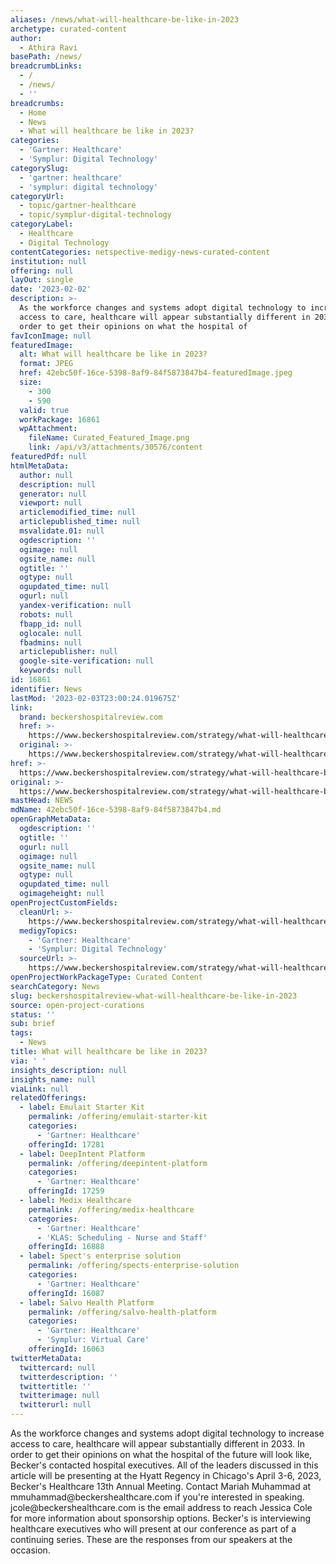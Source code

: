 ```yaml
---
aliases: /news/what-will-healthcare-be-like-in-2023
archetype: curated-content
author:
  - Athira Ravi
basePath: /news/
breadcrumbLinks:
  - /
  - /news/
  - ''
breadcrumbs:
  - Home
  - News
  - What will healthcare be like in 2023?
categories:
  - 'Gartner: Healthcare'
  - 'Symplur: Digital Technology'
categorySlug:
  - 'gartner: healthcare'
  - 'symplur: digital technology'
categoryUrl:
  - topic/gartner-healthcare
  - topic/symplur-digital-technology
categoryLabel:
  - Healthcare
  - Digital Technology
contentCategories: netspective-medigy-news-curated-content
institution: null
offering: null
layOut: single
date: '2023-02-02'
description: >-
  As the workforce changes and systems adopt digital technology to increase
  access to care, healthcare will appear substantially different in 2033. In
  order to get their opinions on what the hospital of
favIconImage: null
featuredImage:
  alt: What will healthcare be like in 2023?
  format: JPEG
  href: 42ebc50f-16ce-5398-8af9-84f5873847b4-featuredImage.jpeg
  size:
    - 300
    - 590
  valid: true
  workPackage: 16861
  wpAttachment:
    fileName: Curated_Featured_Image.png
    link: /api/v3/attachments/30576/content
featuredPdf: null
htmlMetaData:
  author: null
  description: null
  generator: null
  viewport: null
  articlemodified_time: null
  articlepublished_time: null
  msvalidate.01: null
  ogdescription: ''
  ogimage: null
  ogsite_name: null
  ogtitle: ''
  ogtype: null
  ogupdated_time: null
  ogurl: null
  yandex-verification: null
  robots: null
  fbapp_id: null
  oglocale: null
  fbadmins: null
  articlepublisher: null
  google-site-verification: null
  keywords: null
id: 16861
identifier: News
lastMod: '2023-02-03T23:00:24.019675Z'
link:
  brand: beckershospitalreview.com
  href: >-
    https://www.beckershospitalreview.com/strategy/what-will-healthcare-be-like-in-2023.html
  original: >-
    https://www.beckershospitalreview.com/strategy/what-will-healthcare-be-like-in-2023.html
href: >-
  https://www.beckershospitalreview.com/strategy/what-will-healthcare-be-like-in-2023.html
original: >-
  https://www.beckershospitalreview.com/strategy/what-will-healthcare-be-like-in-2023.html
mastHead: NEWS
mdName: 42ebc50f-16ce-5398-8af9-84f5873847b4.md
openGraphMetaData:
  ogdescription: ''
  ogtitle: ''
  ogurl: null
  ogimage: null
  ogsite_name: null
  ogtype: null
  ogupdated_time: null
  ogimageheight: null
openProjectCustomFields:
  cleanUrl: >-
    https://www.beckershospitalreview.com/strategy/what-will-healthcare-be-like-in-2023.html
  medigyTopics:
    - 'Gartner: Healthcare'
    - 'Symplur: Digital Technology'
  sourceUrl: >-
    https://www.beckershospitalreview.com/strategy/what-will-healthcare-be-like-in-2023.html
openProjectWorkPackageType: Curated Content
searchCategory: News
slug: beckershospitalreview-what-will-healthcare-be-like-in-2023
source: open-project-curations
status: ''
sub: brief
tags:
  - News
title: What will healthcare be like in 2023?
via: ' '
insights_description: null
insights_name: null
viaLink: null
relatedOfferings:
  - label: Emulait Starter Kit
    permalink: /offering/emulait-starter-kit
    categories:
      - 'Gartner: Healthcare'
    offeringId: 17281
  - label: DeepIntent Platform
    permalink: /offering/deepintent-platform
    categories:
      - 'Gartner: Healthcare'
    offeringId: 17259
  - label: Medix Healthcare
    permalink: /offering/medix-healthcare
    categories:
      - 'Gartner: Healthcare'
      - 'KLAS: Scheduling - Nurse and Staff'
    offeringId: 16888
  - label: Spect's enterprise solution
    permalink: /offering/spects-enterprise-solution
    categories:
      - 'Gartner: Healthcare'
    offeringId: 16087
  - label: Salvo Health Platform
    permalink: /offering/salvo-health-platform
    categories:
      - 'Gartner: Healthcare'
      - 'Symplur: Virtual Care'
    offeringId: 16063
twitterMetaData:
  twittercard: null
  twitterdescription: ''
  twittertitle: ''
  twitterimage: null
  twitterurl: null
---
```

<p>As the workforce changes and systems adopt digital technology to increase access to care, healthcare will appear substantially different in 2033. In order to get their opinions on what the hospital of the future will look like, Becker's contacted hospital executives. All of the leaders discussed in this article will be presenting at the Hyatt Regency in Chicago's April 3-6, 2023, Becker's Healthcare 13th Annual Meeting. Contact Mariah Muhammad at mmuhammad@beckershealthcare.com if you're interested in speaking. jcole@beckershealthcare.com is the email address to reach Jessica Cole for more information about sponsorship options. Becker's is interviewing healthcare executives who will present at our conference as part of a continuing series. These are the responses from our speakers at the occasion.</p>